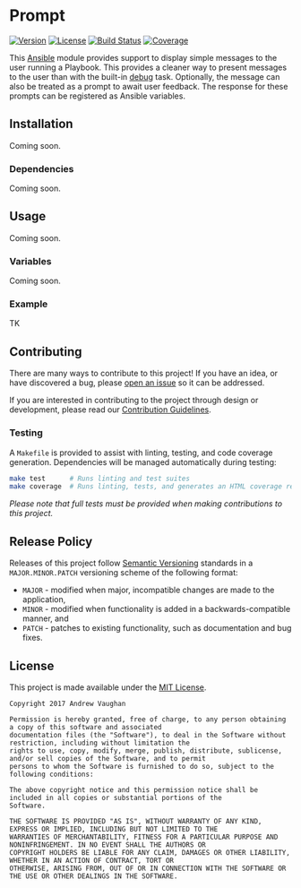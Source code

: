 # Prompt

[![Version][version-image]][github-release]
[![License][license-image]][github-license]
[![Build Status][build-image]][travis-detail]
[![Coverage][coverage-image]][coveralls-detail]

This [Ansible][ansible] module provides support to display simple messages to the user running a Playbook.  This
provides a cleaner way to present messages to the user than with the built-in [debug][ansible-debug] task.
Optionally, the message can also be treated as a prompt to await user feedback.  The response for these prompts can
be registered as Ansible variables.

## Installation

Coming soon.

### Dependencies

Coming soon.

## Usage

Coming soon.

### Variables

Coming soon.

### Example

TK

## Contributing

There are many ways to contribute to this project!  If you have an idea, or have discovered a bug, please
[open an issue][github-issue] so it can be addressed.

If you are interested in contributing to the project through design or development, please read our
[Contribution Guidelines][github-contribute].

### Testing

A `Makefile` is provided to assist with linting, testing, and code coverage generation.  Dependencies will be managed
automatically during testing:

```bash
make test      # Runs linting and test suites
make coverage  # Runs linting, tests, and generates an HTML coverage report
```

*Please note that full tests must be provided when making contributions to this project.*

## Release Policy

Releases of this project follow [Semantic Versioning][semver] standards in a `MAJOR.MINOR.PATCH`
versioning scheme of the following format:

* `MAJOR` - modified when major, incompatible changes are made to the application,
* `MINOR` - modified when functionality is added in a backwards-compatible manner, and
* `PATCH` - patches to existing functionality, such as documentation and bug fixes.

## License

This project is made available under the [MIT License][github-license].

```
Copyright 2017 Andrew Vaughan

Permission is hereby granted, free of charge, to any person obtaining a copy of this software and associated
documentation files (the "Software"), to deal in the Software without restriction, including without limitation the
rights to use, copy, modify, merge, publish, distribute, sublicense, and/or sell copies of the Software, and to permit
persons to whom the Software is furnished to do so, subject to the following conditions:

The above copyright notice and this permission notice shall be included in all copies or substantial portions of the
Software.

THE SOFTWARE IS PROVIDED "AS IS", WITHOUT WARRANTY OF ANY KIND, EXPRESS OR IMPLIED, INCLUDING BUT NOT LIMITED TO THE
WARRANTIES OF MERCHANTABILITY, FITNESS FOR A PARTICULAR PURPOSE AND NONINFRINGEMENT. IN NO EVENT SHALL THE AUTHORS OR
COPYRIGHT HOLDERS BE LIABLE FOR ANY CLAIM, DAMAGES OR OTHER LIABILITY, WHETHER IN AN ACTION OF CONTRACT, TORT OR
OTHERWISE, ARISING FROM, OUT OF OR IN CONNECTION WITH THE SOFTWARE OR THE USE OR OTHER DEALINGS IN THE SOFTWARE.
```


[version-image]:     http://img.shields.io/badge/release-0.0.0-blue.svg?style=flat
[license-image]:     http://img.shields.io/badge/license-MIT-blue.svg?style=flat
[build-image]:       https://travis-ci.org/andrewvaughan/ansible-prompt.svg?branch=master
[coverage-image]:    https://coveralls.io/repos/github/andrewvaughan/ansible-prompt/badge.svg?branch=master

[github-contribute]: https://github.com/andrewvaughan/ansible-prompt/blob/master/.github/CONTRIBUTING.md
[github-issue]:      https://github.com/andrewvaughan/ansible-prompt/issues
[github-license]:    https://github.com/andrewvaughan/ansible-prompt/blob/master/LICENSE
[github-release]:    https://github.com/andrewvaughan/ansible-prompt/releases

[travis-detail]:     https://travis-ci.org/andrewvaughan/ansible-prompt
[coveralls-detail]:  https://coveralls.io/github/andrewvaughan/ansible-prompt?branch=master

[ansible]:           https://www.ansible.com/
[ansible-debug]:     http://docs.ansible.com/ansible/latest/debug_module.html
[semver]:            http://semver.org/
